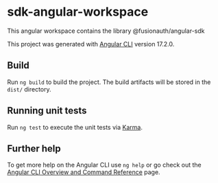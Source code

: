 # sdk-angular-workspace

This angular workspace contains the library @fusionauth/angular-sdk

This project was generated with [Angular CLI](https://github.com/angular/angular-cli) version 17.2.0.

## Build

Run `ng build` to build the project. The build artifacts will be stored in the `dist/` directory.

## Running unit tests

Run `ng test` to execute the unit tests via [Karma](https://karma-runner.github.io).

## Further help

To get more help on the Angular CLI use `ng help` or go check out the [Angular CLI Overview and Command Reference](https://angular.io/cli) page.
